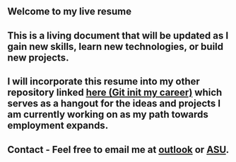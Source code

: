 ## Welcome to my live resume

## This is a living document that will be updated as I gain new skills, learn new technologies, or build new projects.

## I will incorporate this resume into my other repository linked <a href="https://github.com/ventura-christian/git-init-my-career">here (Git init my career)</a> which serves as a hangout for the ideas and projects I am currently working on as my path towards employment expands.

## Contact - Feel free to email me at <a href="cventura64@outlook.com"> outlook</a> or <a href="cventur6@asu.edu">ASU</a>.
